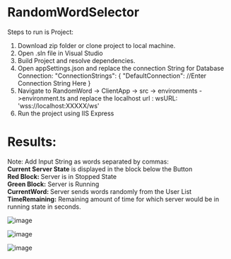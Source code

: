 # RandomWordSelector


Steps to run is Project:
1) Download zip folder or clone project to local machine.
2) Open .sln file in Visual Studio
3) Build Project and resolve dependencies.
4) Open appSettings.json and replace the connection String for Database Connection:
  "ConnectionStrings": {
    "DefaultConnection": //Enter Connection String Here
  }
5) Navigate to RandomWord -> ClientApp -> src -> environments ->environment.ts and replace the localhost url :
     wsURL: 'wss://localhost:XXXXX/ws'
6) Run the project using IIS Express

# Results:

 Note: Add Input String as words separated by commas:<br>
<b>Current Server State</b> is displayed in the block below the Button<br>
 <b> Red Block: </b>Server is in Stopped State<br>
 <b>Green Block:</b> Server is Running<br>
<b>CurrentWord: </b>Server sends words randomly from the User List<br>
<b>TimeRemaining:</b> Remaining amount of time for which server would be in running state in seconds.<br>

![image](https://user-images.githubusercontent.com/45782617/114217688-7a0eb500-9936-11eb-99d0-74f67fcd30d7.png)

![image](https://user-images.githubusercontent.com/45782617/114217873-bd692380-9936-11eb-8b43-eae24b47d1e4.png)

![image](https://user-images.githubusercontent.com/45782617/114217895-c3f79b00-9936-11eb-93df-f11db0bea789.png)
